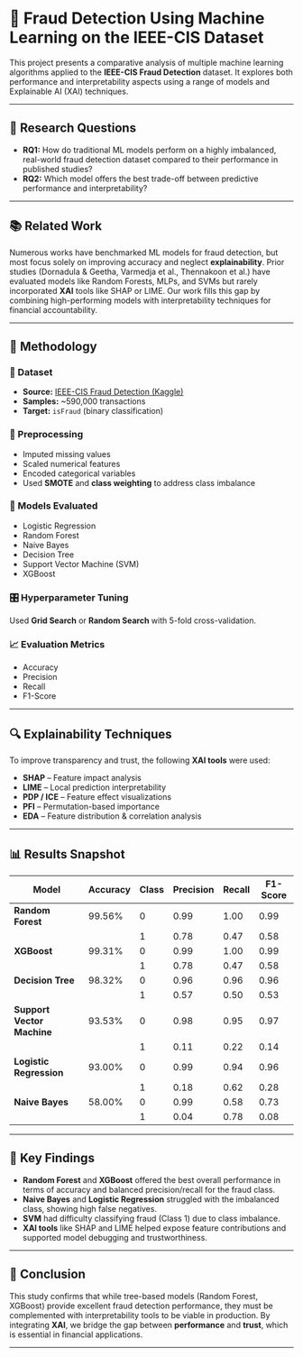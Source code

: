 # 🧠 Fraud Detection Using Machine Learning on the IEEE-CIS Dataset

This project presents a comparative analysis of multiple machine learning algorithms applied to the **IEEE-CIS Fraud Detection** dataset. It explores both performance and interpretability aspects using a range of models and Explainable AI (XAI) techniques.

---

## 📌 Research Questions

- **RQ1:** How do traditional ML models perform on a highly imbalanced, real-world fraud detection dataset compared to their performance in published studies?
- **RQ2:** Which model offers the best trade-off between predictive performance and interpretability?

---

## 📚 Related Work

Numerous works have benchmarked ML models for fraud detection, but most focus solely on improving accuracy and neglect **explainability**. Prior studies (Dornadula & Geetha, Varmedja et al., Thennakoon et al.) have evaluated models like Random Forests, MLPs, and SVMs but rarely incorporated **XAI** tools like SHAP or LIME. Our work fills this gap by combining high-performing models with interpretability techniques for financial accountability.

---

## 🧪 Methodology

### 🔎 Dataset
- **Source:** [IEEE-CIS Fraud Detection (Kaggle)](https://www.kaggle.com/c/ieee-fraud-detection)
- **Samples:** ~590,000 transactions
- **Target:** `isFraud` (binary classification)

### 🧼 Preprocessing
- Imputed missing values
- Scaled numerical features
- Encoded categorical variables
- Used **SMOTE** and **class weighting** to address class imbalance

### 🤖 Models Evaluated
- Logistic Regression
- Random Forest
- Naive Bayes
- Decision Tree
- Support Vector Machine (SVM)
- XGBoost

### 🎛️ Hyperparameter Tuning
Used **Grid Search** or **Random Search** with 5-fold cross-validation.

### 📈 Evaluation Metrics
- Accuracy
- Precision
- Recall
- F1-Score

---

## 🔍 Explainability Techniques

To improve transparency and trust, the following **XAI tools** were used:
- **SHAP** – Feature impact analysis
- **LIME** – Local prediction interpretability
- **PDP / ICE** – Feature effect visualizations
- **PFI** – Permutation-based importance
- **EDA** – Feature distribution & correlation analysis

---

## 📊 Results Snapshot

| Model                  | Accuracy | Class | Precision | Recall | F1-Score |
|------------------------|----------|-------|-----------|--------|----------|
| **Random Forest**      | 99.56%   | 0     | 0.99      | 1.00   | 0.99     |
|                        |          | 1     | 0.78      | 0.47   | 0.58     |
| **XGBoost**            | 99.31%   | 0     | 0.99      | 1.00   | 0.99     |
|                        |          | 1     | 0.78      | 0.47   | 0.58     |
| **Decision Tree**      | 98.32%   | 0     | 0.96      | 0.96   | 0.96     |
|                        |          | 1     | 0.57      | 0.50   | 0.53     |
| **Support Vector Machine** | 93.53% | 0     | 0.98      | 0.95   | 0.97     |
|                        |          | 1     | 0.11      | 0.22   | 0.14     |
| **Logistic Regression**| 93.00%   | 0     | 0.99      | 0.94   | 0.96     |
|                        |          | 1     | 0.18      | 0.62   | 0.28     |
| **Naive Bayes**        | 58.00%   | 0     | 0.99      | 0.58   | 0.73     |
|                        |          | 1     | 0.04      | 0.78   | 0.08     |

---

## 🎯 Key Findings

- **Random Forest** and **XGBoost** offered the best overall performance in terms of accuracy and balanced precision/recall for the fraud class.
- **Naive Bayes** and **Logistic Regression** struggled with the imbalanced class, showing high false negatives.
- **SVM** had difficulty classifying fraud (Class 1) due to class imbalance.
- **XAI tools** like SHAP and LIME helped expose feature contributions and supported model debugging and trustworthiness.

---

## 📌 Conclusion

This study confirms that while tree-based models (Random Forest, XGBoost) provide excellent fraud detection performance, they must be complemented with interpretability tools to be viable in production. By integrating **XAI**, we bridge the gap between **performance** and **trust**, which is essential in financial applications.

---


